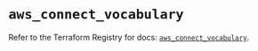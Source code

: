 # `aws_connect_vocabulary`

Refer to the Terraform Registry for docs: [`aws_connect_vocabulary`](https://registry.terraform.io/providers/hashicorp/aws/5.45.0/docs/resources/connect_vocabulary).
